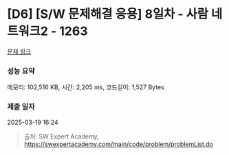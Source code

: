 # [D6] [S/W 문제해결 응용] 8일차 - 사람 네트워크2 - 1263 

[문제 링크](https://swexpertacademy.com/main/code/problem/problemDetail.do?contestProbId=AV18P2B6Iu8CFAZN) 

### 성능 요약

메모리: 102,516 KB, 시간: 2,205 ms, 코드길이: 1,527 Bytes

### 제출 일자

2025-03-19 16:24



> 출처: SW Expert Academy, https://swexpertacademy.com/main/code/problem/problemList.do